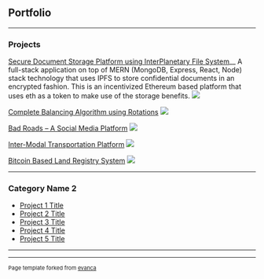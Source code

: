 ## Portfolio

---

### Projects 

[Secure Document Storage Platform using InterPlanetary File System](/sample_page)__
A full-stack application on top of MERN (MongoDB, Express, React, Node) stack technology that uses IPFS to store confidential documents in
an encrypted fashion. This is an incentivized Ethereum based platform that uses eth as a token to make use of the storage benefits.
<img src="images/dummy_thumbnail.jpg?raw=true"/>

[Complete Balancing Algorithm using Rotations](/pdf/sample_presentation.pdf)
<img src="images/dummy_thumbnail.jpg?raw=true"/>

[Bad Roads – A Social Media Platform](http://example.com/)
<img src="images/dummy_thumbnail.jpg?raw=true"/>

[Inter-Modal Transportation Platform](http://example.com/)
<img src="images/dummy_thumbnail.jpg?raw=true"/>

[Bitcoin Based Land Registry System](http://example.com/)
<img src="images/dummy_thumbnail.jpg?raw=true"/>

---

### Category Name 2

- [Project 1 Title](http://example.com/)
- [Project 2 Title](http://example.com/)
- [Project 3 Title](http://example.com/)
- [Project 4 Title](http://example.com/)
- [Project 5 Title](http://example.com/)

---




---
<p style="font-size:11px">Page template forked from <a href="https://github.com/evanca/quick-portfolio">evanca</a></p>
<!-- Remove above link if you don't want to attibute -->
